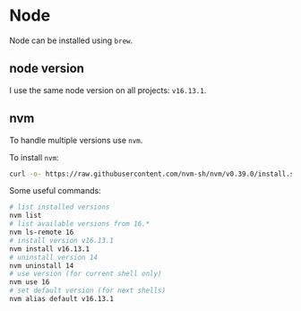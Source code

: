 # Node

Node can be installed using `brew`.

## node version

I use the same node version on all projects: `v16.13.1`.

## nvm

To handle multiple versions use `nvm`.

To install `nvm`:

```sh
curl -o- https://raw.githubusercontent.com/nvm-sh/nvm/v0.39.0/install.sh | bash
```

Some useful commands:

```sh
# list installed versions
nvm list
# list available versions from 16.*
nvm ls-remote 16
# install version v16.13.1
nvm install v16.13.1
# uninstall version 14
nvm uninstall 14
# use version (for current shell only)
nvm use 16
# set default version (for next shells)
nvm alias default v16.13.1
```

